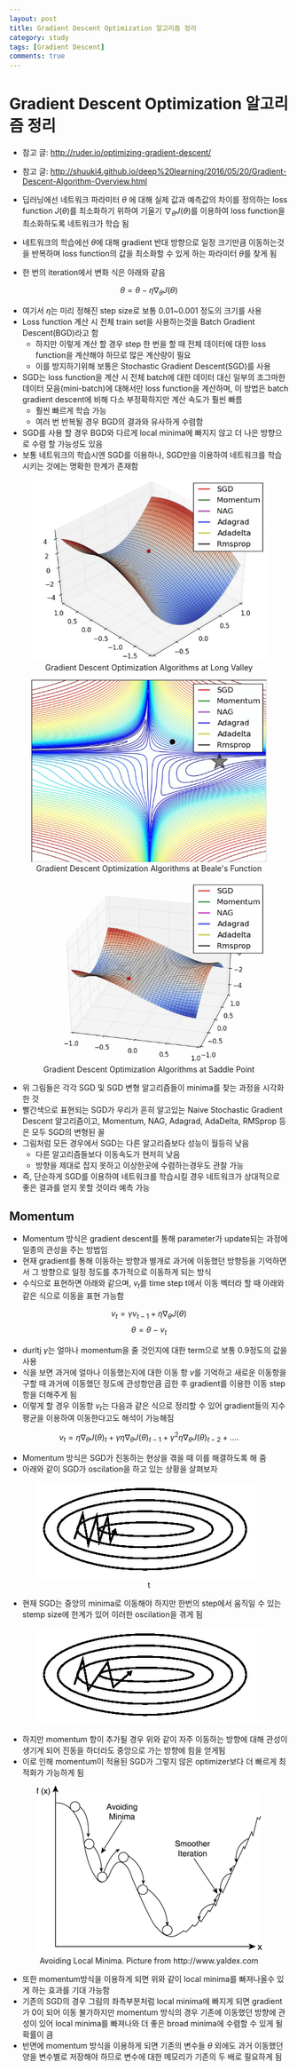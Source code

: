 ```yaml
---
layout: post
title: Gradient Descent Optimization 알고리즘 정리
category: study
tags: [Gradient Descent]
comments: true
---
```


# Gradient Descent Optimization 알고리즘 정리
- 참고 글: http://ruder.io/optimizing-gradient-descent/
- 참고 글: http://shuuki4.github.io/deep%20learning/2016/05/20/Gradient-Descent-Algorithm-Overview.html

- 딥러닝에선 네트워크 파라미터 $\theta$ 에 대해 실제 값과 예측값의 차이를 정의하는 loss function $J(\theta)$를 최소화하기 위하여 기울기 $\nabla_{\theta} J(\theta)$를 이용하여 loss function을 최소화하도록 네트워크가 학습 됨
- 네트워크의 학습에선 $\theta$에 대해 gradient 반대 방향으로 일정 크기만큼 이동하는것을 반복하며 loss function의 값을 최소화할 수 있게 하는 파라미터 $\theta$를 찾게 됨
- 한 번의 iteration에서 변화 식은 아래와 같음

$$\theta = \theta - \eta \nabla_{\theta} J(\theta)$$

- 여기서 $\eta$는 미리 정해진 step size로 보통 0.01~0.001 정도의 크기를 사용
- Loss function 계산 시 전체 train set을 사용하는것을 Batch Gradient Descent(BGD)라고 함
  - 하지만 이렇게 계산 할 경우 step 한 번을 할 때 전체 데이터에 대한 loss function을 계산해야 하므로 많은 계산량이 필요
  - 이를 방지하기위해 보통은 Stochastic Gradient Descent(SGD)를 사용
- SGD는 loss function을 계산 시 전체 batch에 대한 데이터 대신 일부의 조그마한 데이터 모음(mini-batch)에 대해서만 loss function을 계산하며, 이 방법은 batch gradient descent에 비해 다소 부정확하지만 계산 속도가 훨씬 빠름
  - 훨씬 빠르게 학습 가능
  - 여러 번 반복될 경우 BGD의 결과와 유사하게 수렴함
- SGD를 사용 할 경우 BGD와 다르게 local minima에 빠지지 않고 더 나은 방향으로 수렴 할 가능성도 있음
- 보통 네트워크의 학습시엔 SGD를 이용하나, SGD만을 이용하여 네트워크를 학습시키는 것에는 명확한 한계가 존재함

<center>
<figure>
<img src="/assets/post_img/study/2019-05-08-gradient_descents/fig1.gif" alt="views">
<figcaption>Gradient Descent Optimization Algorithms at Long Valley</figcaption>
</figure>
</center>

<center>
<figure>
<img src="/assets/post_img/study/2019-05-08-gradient_descents/fig2.gif" alt="views">
<figcaption>Gradient Descent Optimization Algorithms at Beale's Function</figcaption>
</figure>
</center>

<center>
<figure>
<img src="/assets/post_img/study/2019-05-08-gradient_descents/fig3.gif" alt="views">
<figcaption>Gradient Descent Optimization Algorithms at Saddle Point</figcaption>
</figure>
</center>

- 위 그림들은 각각 SGD 및 SGD 변형 알고리즘들이 minima를 찾는 과정을 시각화 한 것
- 빨간색으로 표현되는 SGD가 우리가 흔히 알고있는 Naive Stochastic Gradient Descent 알고리즘이고, Momentum, NAG, Adagrad, AdaDelta, RMSprop 등은 모두 SGD의 변형된 꼴
- 그림처럼 모든 경우에서 SGD는 다른 알고리즘보다 성능이 월등히 낮음
  - 다른 알고리즘들보다 이동속도가 현저히 낮음
  - 방향을 제대로 잡지 못하고 이상한곳에 수렴하는경우도 관찰 가능
- 즉, 단순하게 SGD를 이용하여 네트워크를 학습시킬 경우 네트워크가 상대적으로 좋은 결과를 얻지 못할 것이라 예측 가능

## Momentum
- Momentum 방식은 gradient descent를 통해 parameter가 update되는 과정에 일종의 관성을 주는 방법임
- 현재 gradient를 통해 이동하는 방향과 별개로 과거에 이동했던 방향등을 기억하면서 그 방향으로 일정 정도를 추가적으로 이동하게 되는 방식
- 수식으로 표현하면 아래와 같으며, $v_t$를 time step t에서 이동 벡터라 할 때 아래와 같은 식으로 이동을 표현 가능함

$$v_t = \gamma v_{t-1} + \eta \nabla_{\theta}J(\theta)$$
$$\theta = \theta - v_t$$

- durltj $\gamma$는 얼마나 momentum을 줄 것인지에 대한 term으로 보통 0.9정도의 값을 사용
- 식을 보면 과거에 얼마나 이동했는지에 대한 이동 항 $v$를 기억하고 새로운 이동항을 구할 때 과거에 이동했던 정도에 관성항만큼 곱한 후 gradient를 이용한 이동 step 항을 더해주게 됨
- 이렇게 할 경우 이동항 $v_t$는 다음과 같은 식으로 정리할 수 있어 gradient들의 지수평균을 이용하여 이동한다고도 해석이 가능해짐

$$v_t = \eta \nabla_{\theta}J(\theta)_t + \gamma \eta \nabla_{\theta}J(\theta)_{t-1} +\gamma^2 \eta \nabla_{\theta}J(\theta)_{t-2} + ....$$

- Momentum 방식은 SGD가 진동하는 현상을 겪을 때 이를 해결하도록 해 줌
- 아래와 같이 SGD가 oscilation을 하고 있는 상황을 살펴보자

<center>
<figure>
<img src="/assets/post_img/study/2019-05-08-gradient_descents/fig4.gif" alt="views">
<figcaption>t</figcaption>
</figure>
</center>

- 현재 SGD는 중앙의 minima로 이동해야 하지만 한번의 step에서 움직일 수 있는 stemp size에 한계가 있어 이러한 oscilation을 겪게 됨

<center>
<figure>
<img src="/assets/post_img/study/2019-05-08-gradient_descents/fig5.gif" alt="views">
<figcaption></figcaption>
</figure>
</center>

- 하지만 momentum 항이 추가될 경우 위와 같이 자주 이동하는 방향에 대해 관성이 생기게 되어 진동을 하더라도 중앙으로 가는 방향에 힘을 얻게됨
- 이로 인해 momentum이 적용된 SGD가 그렇지 않은 optimizer보다 더 빠르게 최적화가 가능하게 됨

<center>
<figure>
<img src="/assets/post_img/study/2019-05-08-gradient_descents/fig6.gif" alt="views">
<figcaption>Avoiding Local Minima. Picture from http://www.yaldex.com</figcaption>
</figure>
</center>

- 또한 momentum방식을 이용하게 되면 위와 같이 local minima를 빠져나올수 있게 하는 효과를 기대 가능함
- 기존의 SGD의 경우 그림의 좌측부분처럼 local minima에 빠지게 되면 gradient가 0이 되어 이동 불가하지만 momentum 방식의 경우 기존에 이동했던 방향에 관성이 있어 local minima를 빠져나와 더 좋은 broad minima에 수렴할 수 있게 될 확률이 큼
- 반면에 momentum 방식을 이용하게 되면 기존의 변수들 $\theta$ 외에도 과거 이동했던 양을 변수별로 저장해야 하므로 변수에 대한 메모리가 기존의 두 배로 필요하게 됨



